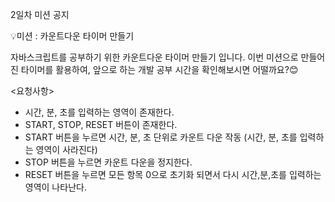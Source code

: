 2일차 미션 공지

💡미션 : 카운트다운 타이머 만들기

자바스크립트를 공부하기 위한 카운트다운 타이머 만들기 입니다.
이번 미션으로 만들어진 타이머를 활용하여, 앞으로 하는 개발 공부 시간을 확인해보시면 어떨까요?😊

<요청사항>

- 시간, 분, 초를 입력하는 영역이 존재한다.
- START, STOP, RESET 버튼이 존재한다.
- START 버튼을 누르면 시간, 분, 초 단위로 카운트 다운 작동 (시간, 분, 초를 입력하는 영역이 사라진다)
- STOP 버튼을 누르면 카운트 다운을 정지한다.
- RESET 버튼을 누르면 모든 항목 0으로 초기화 되면서 다시 시간,분,초를 입력하는 영역이 나타난다.
